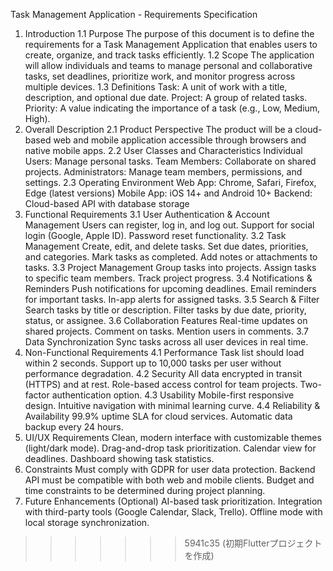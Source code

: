 Task Management Application - Requirements Specification
1. Introduction
1.1 Purpose
The purpose of this document is to define the requirements for a Task Management Application that enables users to create, organize, and track tasks efficiently.
1.2 Scope
The application will allow individuals and teams to manage personal and collaborative tasks, set deadlines, prioritize work, and monitor progress across multiple devices.
1.3 Definitions
Task: A unit of work with a title, description, and optional due date.
Project: A group of related tasks.
Priority: A value indicating the importance of a task (e.g., Low, Medium, High).
2. Overall Description
2.1 Product Perspective
The product will be a cloud-based web and mobile application accessible through browsers and native mobile apps.
2.2 User Classes and Characteristics
Individual Users: Manage personal tasks.
Team Members: Collaborate on shared projects.
Administrators: Manage team members, permissions, and settings.
2.3 Operating Environment
Web App: Chrome, Safari, Firefox, Edge (latest versions)
Mobile App: iOS 14+ and Android 10+
Backend: Cloud-based API with database storage
3. Functional Requirements
3.1 User Authentication & Account Management
Users can register, log in, and log out.
Support for social login (Google, Apple ID).
Password reset functionality.
3.2 Task Management
Create, edit, and delete tasks.
Set due dates, priorities, and categories.
Mark tasks as completed.
Add notes or attachments to tasks.
3.3 Project Management
Group tasks into projects.
Assign tasks to specific team members.
Track project progress.
3.4 Notifications & Reminders
Push notifications for upcoming deadlines.
Email reminders for important tasks.
In-app alerts for assigned tasks.
3.5 Search & Filter
Search tasks by title or description.
Filter tasks by due date, priority, status, or assignee.
3.6 Collaboration Features
Real-time updates on shared projects.
Comment on tasks.
Mention users in comments.
3.7 Data Synchronization
Sync tasks across all user devices in real time.
4. Non-Functional Requirements
4.1 Performance
Task list should load within 2 seconds.
Support up to 10,000 tasks per user without performance degradation.
4.2 Security
All data encrypted in transit (HTTPS) and at rest.
Role-based access control for team projects.
Two-factor authentication option.
4.3 Usability
Mobile-first responsive design.
Intuitive navigation with minimal learning curve.
4.4 Reliability & Availability
99.9% uptime SLA for cloud services.
Automatic data backup every 24 hours.
5. UI/UX Requirements
Clean, modern interface with customizable themes (light/dark mode).
Drag-and-drop task prioritization.
Calendar view for deadlines.
Dashboard showing task statistics.
6. Constraints
Must comply with GDPR for user data protection.
Backend API must be compatible with both web and mobile clients.
Budget and time constraints to be determined during project planning.
7. Future Enhancements (Optional)
AI-based task prioritization.
Integration with third-party tools (Google Calendar, Slack, Trello).
Offline mode with local storage synchronization.
>>>>>>> 5941c35 (初期Flutterプロジェクトを作成)
